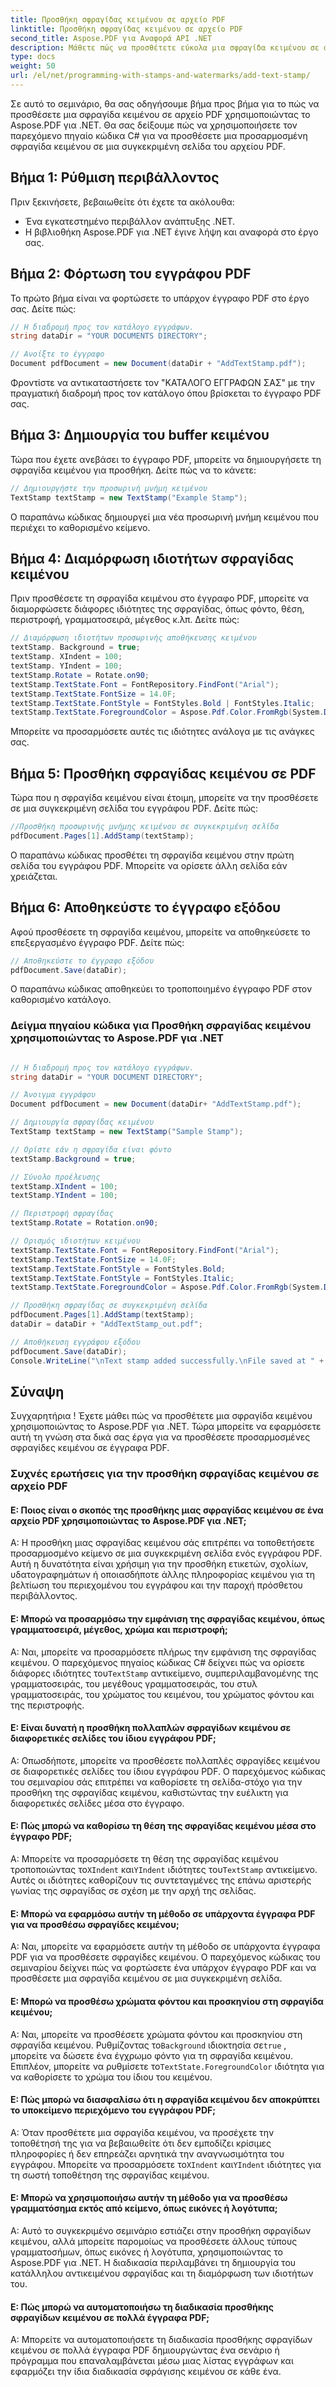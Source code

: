 ```yaml
---
title: Προσθήκη σφραγίδας κειμένου σε αρχείο PDF
linktitle: Προσθήκη σφραγίδας κειμένου σε αρχείο PDF
second_title: Aspose.PDF για Αναφορά API .NET
description: Μάθετε πώς να προσθέτετε εύκολα μια σφραγίδα κειμένου σε αρχείο PDF με το Aspose.PDF για .NET.
type: docs
weight: 50
url: /el/net/programming-with-stamps-and-watermarks/add-text-stamp/
---
```

Σε αυτό το σεμινάριο, θα σας οδηγήσουμε βήμα προς βήμα για το πώς να προσθέσετε μια σφραγίδα κειμένου σε αρχείο PDF χρησιμοποιώντας το Aspose.PDF για .NET. Θα σας δείξουμε πώς να χρησιμοποιήσετε τον παρεχόμενο πηγαίο κώδικα C# για να προσθέσετε μια προσαρμοσμένη σφραγίδα κειμένου σε μια συγκεκριμένη σελίδα του αρχείου PDF.

## Βήμα 1: Ρύθμιση περιβάλλοντος

Πριν ξεκινήσετε, βεβαιωθείτε ότι έχετε τα ακόλουθα:

- Ένα εγκατεστημένο περιβάλλον ανάπτυξης .NET.
- Η βιβλιοθήκη Aspose.PDF για .NET έγινε λήψη και αναφορά στο έργο σας.

## Βήμα 2: Φόρτωση του εγγράφου PDF

Το πρώτο βήμα είναι να φορτώσετε το υπάρχον έγγραφο PDF στο έργο σας. Δείτε πώς:

```csharp
// Η διαδρομή προς τον κατάλογο εγγράφων.
string dataDir = "YOUR DOCUMENTS DIRECTORY";

// Ανοίξτε το έγγραφο
Document pdfDocument = new Document(dataDir + "AddTextStamp.pdf");
```

Φροντίστε να αντικαταστήσετε τον "ΚΑΤΑΛΟΓΟ ΕΓΓΡΑΦΩΝ ΣΑΣ" με την πραγματική διαδρομή προς τον κατάλογο όπου βρίσκεται το έγγραφο PDF σας.

## Βήμα 3: Δημιουργία του buffer κειμένου

Τώρα που έχετε ανεβάσει το έγγραφο PDF, μπορείτε να δημιουργήσετε τη σφραγίδα κειμένου για προσθήκη. Δείτε πώς να το κάνετε:

```csharp
// Δημιουργήστε την προσωρινή μνήμη κειμένου
TextStamp textStamp = new TextStamp("Example Stamp");
```

Ο παραπάνω κώδικας δημιουργεί μια νέα προσωρινή μνήμη κειμένου που περιέχει το καθορισμένο κείμενο.

## Βήμα 4: Διαμόρφωση ιδιοτήτων σφραγίδας κειμένου

Πριν προσθέσετε τη σφραγίδα κειμένου στο έγγραφο PDF, μπορείτε να διαμορφώσετε διάφορες ιδιότητες της σφραγίδας, όπως φόντο, θέση, περιστροφή, γραμματοσειρά, μέγεθος κ.λπ. Δείτε πώς:

```csharp
// Διαμόρφωση ιδιοτήτων προσωρινής αποθήκευσης κειμένου
textStamp. Background = true;
textStamp. XIndent = 100;
textStamp. YIndent = 100;
textStamp.Rotate = Rotate.on90;
textStamp.TextState.Font = FontRepository.FindFont("Arial");
textStamp.TextState.FontSize = 14.0F;
textStamp.TextState.FontStyle = FontStyles.Bold | FontStyles.Italic;
textStamp.TextState.ForegroundColor = Aspose.Pdf.Color.FromRgb(System.Drawing.Color.Aqua);
```

Μπορείτε να προσαρμόσετε αυτές τις ιδιότητες ανάλογα με τις ανάγκες σας.

## Βήμα 5: Προσθήκη σφραγίδας κειμένου σε PDF

Τώρα που η σφραγίδα κειμένου είναι έτοιμη, μπορείτε να την προσθέσετε σε μια συγκεκριμένη σελίδα του εγγράφου PDF. Δείτε πώς:

```csharp
//Προσθήκη προσωρινής μνήμης κειμένου σε συγκεκριμένη σελίδα
pdfDocument.Pages[1].AddStamp(textStamp);
```

Ο παραπάνω κώδικας προσθέτει τη σφραγίδα κειμένου στην πρώτη σελίδα του εγγράφου PDF. Μπορείτε να ορίσετε άλλη σελίδα εάν χρειάζεται.

## Βήμα 6: Αποθηκεύστε το έγγραφο εξόδου

Αφού προσθέσετε τη σφραγίδα κειμένου, μπορείτε να αποθηκεύσετε το επεξεργασμένο έγγραφο PDF. Δείτε πώς:

```csharp
// Αποθηκεύστε το έγγραφο εξόδου
pdfDocument.Save(dataDir);
```

Ο παραπάνω κώδικας αποθηκεύει το τροποποιημένο έγγραφο PDF στον καθορισμένο κατάλογο.

### Δείγμα πηγαίου κώδικα για Προσθήκη σφραγίδας κειμένου χρησιμοποιώντας το Aspose.PDF για .NET 
```csharp

// Η διαδρομή προς τον κατάλογο εγγράφων.
string dataDir = "YOUR DOCUMENT DIRECTORY";

// Άνοιγμα εγγράφου
Document pdfDocument = new Document(dataDir+ "AddTextStamp.pdf");

// Δημιουργία σφραγίδας κειμένου
TextStamp textStamp = new TextStamp("Sample Stamp");

// Ορίστε εάν η σφραγίδα είναι φόντο
textStamp.Background = true;

// Σύνολο προέλευσης
textStamp.XIndent = 100;
textStamp.YIndent = 100;

// Περιστροφή σφραγίδας
textStamp.Rotate = Rotation.on90;

// Ορισμός ιδιοτήτων κειμένου
textStamp.TextState.Font = FontRepository.FindFont("Arial");
textStamp.TextState.FontSize = 14.0F;
textStamp.TextState.FontStyle = FontStyles.Bold;
textStamp.TextState.FontStyle = FontStyles.Italic;
textStamp.TextState.ForegroundColor = Aspose.Pdf.Color.FromRgb(System.Drawing.Color.Aqua);

// Προσθήκη σφραγίδας σε συγκεκριμένη σελίδα
pdfDocument.Pages[1].AddStamp(textStamp);
dataDir = dataDir + "AddTextStamp_out.pdf";

// Αποθήκευση εγγράφου εξόδου
pdfDocument.Save(dataDir);
Console.WriteLine("\nText stamp added successfully.\nFile saved at " + dataDir);            

```

## Σύναψη

Συγχαρητήρια ! Έχετε μάθει πώς να προσθέτετε μια σφραγίδα κειμένου χρησιμοποιώντας το Aspose.PDF για .NET. Τώρα μπορείτε να εφαρμόσετε αυτή τη γνώση στα δικά σας έργα για να προσθέσετε προσαρμοσμένες σφραγίδες κειμένου σε έγγραφα PDF.

### Συχνές ερωτήσεις για την προσθήκη σφραγίδας κειμένου σε αρχείο PDF

#### Ε: Ποιος είναι ο σκοπός της προσθήκης μιας σφραγίδας κειμένου σε ένα αρχείο PDF χρησιμοποιώντας το Aspose.PDF για .NET;

Α: Η προσθήκη μιας σφραγίδας κειμένου σάς επιτρέπει να τοποθετήσετε προσαρμοσμένο κείμενο σε μια συγκεκριμένη σελίδα ενός εγγράφου PDF. Αυτή η δυνατότητα είναι χρήσιμη για την προσθήκη ετικετών, σχολίων, υδατογραφημάτων ή οποιασδήποτε άλλης πληροφορίας κειμένου για τη βελτίωση του περιεχομένου του εγγράφου και την παροχή πρόσθετου περιβάλλοντος.

#### Ε: Μπορώ να προσαρμόσω την εμφάνιση της σφραγίδας κειμένου, όπως γραμματοσειρά, μέγεθος, χρώμα και περιστροφή;

 Α: Ναι, μπορείτε να προσαρμόσετε πλήρως την εμφάνιση της σφραγίδας κειμένου. Ο παρεχόμενος πηγαίος κώδικας C# δείχνει πώς να ορίσετε διάφορες ιδιότητες του`TextStamp` αντικείμενο, συμπεριλαμβανομένης της γραμματοσειράς, του μεγέθους γραμματοσειράς, του στυλ γραμματοσειράς, του χρώματος του κειμένου, του χρώματος φόντου και της περιστροφής.

#### Ε: Είναι δυνατή η προσθήκη πολλαπλών σφραγίδων κειμένου σε διαφορετικές σελίδες του ίδιου εγγράφου PDF;

Α: Οπωσδήποτε, μπορείτε να προσθέσετε πολλαπλές σφραγίδες κειμένου σε διαφορετικές σελίδες του ίδιου εγγράφου PDF. Ο παρεχόμενος κώδικας του σεμιναρίου σάς επιτρέπει να καθορίσετε τη σελίδα-στόχο για την προσθήκη της σφραγίδας κειμένου, καθιστώντας την ευέλικτη για διαφορετικές σελίδες μέσα στο έγγραφο.

#### Ε: Πώς μπορώ να καθορίσω τη θέση της σφραγίδας κειμένου μέσα στο έγγραφο PDF;

 Α: Μπορείτε να προσαρμόσετε τη θέση της σφραγίδας κειμένου τροποποιώντας το`XIndent` και`YIndent` ιδιότητες του`TextStamp` αντικείμενο. Αυτές οι ιδιότητες καθορίζουν τις συντεταγμένες της επάνω αριστερής γωνίας της σφραγίδας σε σχέση με την αρχή της σελίδας.

#### Ε: Μπορώ να εφαρμόσω αυτήν τη μέθοδο σε υπάρχοντα έγγραφα PDF για να προσθέσω σφραγίδες κειμένου;

Α: Ναι, μπορείτε να εφαρμόσετε αυτήν τη μέθοδο σε υπάρχοντα έγγραφα PDF για να προσθέσετε σφραγίδες κειμένου. Ο παρεχόμενος κώδικας του σεμιναρίου δείχνει πώς να φορτώσετε ένα υπάρχον έγγραφο PDF και να προσθέσετε μια σφραγίδα κειμένου σε μια συγκεκριμένη σελίδα.

#### Ε: Μπορώ να προσθέσω χρώματα φόντου και προσκηνίου στη σφραγίδα κειμένου;

 Α: Ναι, μπορείτε να προσθέσετε χρώματα φόντου και προσκηνίου στη σφραγίδα κειμένου. Ρυθμίζοντας το`Background` ιδιοκτησία σε`true` , μπορείτε να δώσετε ένα έγχρωμο φόντο για τη σφραγίδα κειμένου. Επιπλέον, μπορείτε να ρυθμίσετε το`TextState.ForegroundColor` ιδιότητα για να καθορίσετε το χρώμα του ίδιου του κειμένου.

#### Ε: Πώς μπορώ να διασφαλίσω ότι η σφραγίδα κειμένου δεν αποκρύπτει το υποκείμενο περιεχόμενο του εγγράφου PDF;

Α: Όταν προσθέτετε μια σφραγίδα κειμένου, να προσέχετε την τοποθέτησή της για να βεβαιωθείτε ότι δεν εμποδίζει κρίσιμες πληροφορίες ή δεν επηρεάζει αρνητικά την αναγνωσιμότητα του εγγράφου. Μπορείτε να προσαρμόσετε το`XIndent` και`YIndent` ιδιότητες για τη σωστή τοποθέτηση της σφραγίδας κειμένου.

#### Ε: Μπορώ να χρησιμοποιήσω αυτήν τη μέθοδο για να προσθέσω γραμματόσημα εκτός από κείμενο, όπως εικόνες ή λογότυπα;

Α: Αυτό το συγκεκριμένο σεμινάριο εστιάζει στην προσθήκη σφραγίδων κειμένου, αλλά μπορείτε παρομοίως να προσθέσετε άλλους τύπους γραμματοσήμων, όπως εικόνες ή λογότυπα, χρησιμοποιώντας το Aspose.PDF για .NET. Η διαδικασία περιλαμβάνει τη δημιουργία του κατάλληλου αντικειμένου σφραγίδας και τη διαμόρφωση των ιδιοτήτων του.

#### Ε: Πώς μπορώ να αυτοματοποιήσω τη διαδικασία προσθήκης σφραγίδων κειμένου σε πολλά έγγραφα PDF;

Α: Μπορείτε να αυτοματοποιήσετε τη διαδικασία προσθήκης σφραγίδων κειμένου σε πολλά έγγραφα PDF δημιουργώντας ένα σενάριο ή πρόγραμμα που επαναλαμβάνεται μέσω μιας λίστας εγγράφων και εφαρμόζει την ίδια διαδικασία σφράγισης κειμένου σε κάθε ένα.